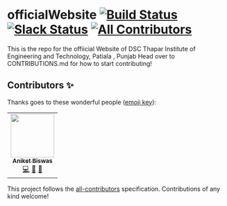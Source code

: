 # officialWebsite  [![Build Status](https://travis-ci.com/developer-student-club-thapar/officialWebsite.svg?branch=master)](https://travis-ci.com/github/developer-student-club-thapar/officialWebsite)  [![Slack Status](https://img.shields.io/badge/slack-chat-purple.svg?logo=slack)](https://dscthapar-gspatiala.slack.com/join/shared_invite/enQtNzU2MzA2MjcxNzkyLTkwNDRiNWMzYjUzYjNjYjM0M2JhMDgwOTI3MGQwYWU1NzNlNGMxZGVhNzk0MGZiYTI5YzgwZDhiMTk1MjE4M2M)  [![All Contributors](https://img.shields.io/badge/all_contributors-0-orange.svg?style=flat-square)](#contributors-)



This is the repo for the offiicial Website of DSC Thapar Institute of Engineering and Technology, Patiala , Punjab
Head over to CONTRIBUTIONS.md for how to start contributing!

## Contributors ✨

Thanks goes to these wonderful people ([emoji key](https://allcontributors.org/docs/en/emoji-key)):

<!-- ALL-CONTRIBUTORS-LIST:START - Do not remove or modify this section -->
<!-- prettier-ignore-start -->
<!-- markdownlint-disable -->
<table>
  <tr>
    <td align="center"><a href="https://www.linkedin.com/in/aniket-biswas-59394b191/"><img src="https://avatars2.githubusercontent.com/u/51146347?v=4" width="100px;" alt=""/><br /><sub><b>Aniket Biswas</b></sub></a><br /><a href="https://github.com/developer-student-club-thapar/officialWebsite/commits?author=aniketbiswas21" title="Code">💻</a> <a href="#design-aniketbiswas21" title="Design">🎨</a> <a href="#maintenance-aniketbiswas21" title="Maintenance">🚧</a></td>
  </tr>
</table>

<!-- markdownlint-enable -->
<!-- prettier-ignore-end -->
<!-- ALL-CONTRIBUTORS-LIST:END -->

This project follows the [all-contributors](https://github.com/all-contributors/all-contributors) specification. Contributions of any kind welcome!